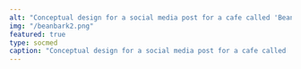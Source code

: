 ```yaml
---
alt: "Conceptual design for a social media post for a cafe called 'Bean Bark'."
img: "/beanbark2.png"
featured: true
type: socmed
caption: "Conceptual design for a social media post for a cafe called 'Bean Bark'."
---
```

